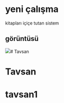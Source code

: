 <h1> yeni çalışma</h1>

kitapları içiçe tutan sistem 

<h2>görüntüsü</h2>

![](ekran.gif)# Tavsan
# Tavsan
# tavsan1
